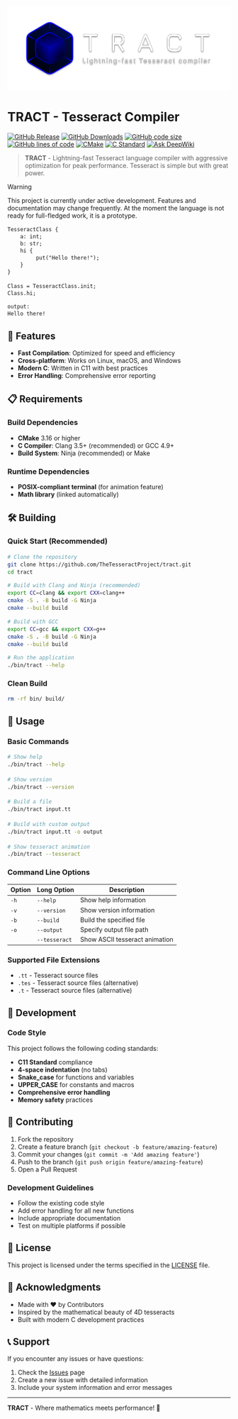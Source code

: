 ![logo](logo.png)
# TRACT - Tesseract Compiler

[![GitHub Release](https://img.shields.io/github/v/release/TheTesseractProject/tract?style=plastic)](https://github.com/TheTesseractProject/tract/releases)
[![GitHub Downloads](https://img.shields.io/github/downloads/TheTesseractProject/tract/total?style=plastic)](https://github.com/TheTesseractProject/tract/releases)
[![GitHub code size](https://img.shields.io/github/languages/code-size/TheTesseractProject/tract?style=plastic)](https://github.com/TheTesseractProject/tract)
[![GitHub lines of code](https://tokei.rs/b1/github/TheTesseractProject/tract)](https://github.com/TheTesseractProject/tract)
[![CMake](https://img.shields.io/badge/CMake-3.16+-blue.svg?style=plastic)](https://cmake.org/)
[![C Standard](https://img.shields.io/badge/C-11-blue.svg?style=plastic)](https://en.wikipedia.org/wiki/C11_(C_standard_revision))
[![Ask DeepWiki](https://deepwiki.com/badge.svg)](https://deepwiki.com/TheTesseractProject/tract)

> **TRACT** - Lightning-fast Tesseract language compiler with aggressive optimization for peak performance. Tesseract is simple but with great power.

> [!WARNING]
> This project is currently under active development. Features and documentation may change frequently. At the moment the language is not ready for full-fledged work, it is a prototype.

```tesseract
TesseractClass {
    a: int;
    b: str;
    hi {
         put("Hello there!");
    }
}

Class = TesseractClass.init;
Class.hi;
```

```txt
output:
Hello there!
```


## 🚀 Features

- **Fast Compilation**: Optimized for speed and efficiency
- **Cross-platform**: Works on Linux, macOS, and Windows
- **Modern C**: Written in C11 with best practices
- **Error Handling**: Comprehensive error reporting

## 📋 Requirements

### Build Dependencies
- **CMake** 3.16 or higher
- **C Compiler**: Clang 3.5+ (recommended) or GCC 4.9+
- **Build System**: Ninja (recommended) or Make

### Runtime Dependencies
- **POSIX-compliant terminal** (for animation feature)
- **Math library** (linked automatically)

## 🛠️ Building

### Quick Start (Recommended)
```bash
# Clone the repository
git clone https://github.com/TheTesseractProject/tract.git
cd tract
```

```bash
# Build with Clang and Ninja (recommended)
export CC=clang && export CXX=clang++
cmake -S . -B build -G Ninja
cmake --build build
```

```bash
# Build with GCC
export CC=gcc && export CXX=g++
cmake -S . -B build -G Ninja
cmake --build build
```

```bash
# Run the application
./bin/tract --help
```

### Clean Build
```bash
rm -rf bin/ build/
```

## 🎯 Usage

### Basic Commands

```bash
# Show help
./bin/tract --help

# Show version
./bin/tract --version

# Build a file
./bin/tract input.tt

# Build with custom output
./bin/tract input.tt -o output

# Show tesseract animation
./bin/tract --tesseract
```

### Command Line Options

| Option | Long Option | Description |
|--------|-------------|-------------|
| `-h` | `--help` | Show help information |
| `-v` | `--version` | Show version information |
| `-b` | `--build` | Build the specified file |
| `-o` | `--output` | Specify output file path |
| | `--tesseract` | Show ASCII tesseract animation |

### Supported File Extensions

- `.tt` - Tesseract source files
- `.tes` - Tesseract source files (alternative)
- `.t` - Tesseract source files (alternative)

## 🧪 Development

### Code Style

This project follows the following coding standards:
- **C11 Standard** compliance
- **4-space indentation** (no tabs)
- **Snake_case** for functions and variables
- **UPPER_CASE** for constants and macros
- **Comprehensive error handling**
- **Memory safety** practices

## 🤝 Contributing

1. Fork the repository
2. Create a feature branch (`git checkout -b feature/amazing-feature`)
3. Commit your changes (`git commit -m 'Add amazing feature'`)
4. Push to the branch (`git push origin feature/amazing-feature`)
5. Open a Pull Request

### Development Guidelines

- Follow the existing code style
- Add error handling for all new functions
- Include appropriate documentation
- Test on multiple platforms if possible

## 📄 License

This project is licensed under the terms specified in the [LICENSE](LICENSE) file.

## 🙏 Acknowledgments

- Made with ❤️ by Contributors
- Inspired by the mathematical beauty of 4D tesseracts
- Built with modern C development practices

## 📞 Support

If you encounter any issues or have questions:

1. Check the [Issues](https://github.com/TheTesseractProject/tract/issues) page
2. Create a new issue with detailed information
3. Include your system information and error messages

---

**TRACT** - Where mathematics meets performance! 🚀 
